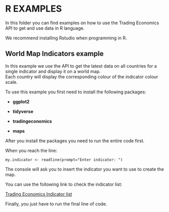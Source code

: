 # R EXAMPLES

In this folder you can find examples on how to use the Trading Economics API to get and use data in R language. 

We recommend installing Rstudio when programming in R.

## World Map Indicators example

In this example we use the API to get the latest data on all countries for a single indicator and display it on a world map.  
Each country will display the corresponding colour of the indicator colour scale.

To use this example you first need to install the following packages:

  * **ggplot2**
  
  * **tidyverse**

  * **tradingeconomics**

  * **maps**

After you install the packages you need to run the entire code first.

When you reach the line:
  
    my.indicator <- readline(prompt="Enter indicator: ")

The console will ask you to insert the indicator you want to use to create the map.

You can use the following link to check the indicator list:

 [Trading Economics Indicator list](https://api.tradingeconomics.com/indicators)

Finally, you just have to run the final line of code.
